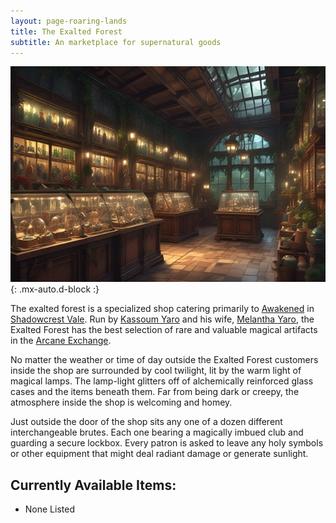 ```yaml
---
layout: page-roaring-lands
title: The Exalted Forest
subtitle: An marketplace for supernatural goods
---
```


![The Exalted Forest](/assets/img/regions/the-exalted-forest.jpeg){: .mx-auto.d-block :}

The exalted forest is a specialized shop catering primarily to [Awakened](/roaring-lands/codex/the-awakened) in [Shadowcrest Vale](/roaring-lands/codex/regions/shadowcrest-vale). Run by [Kassoum Yaro](/roaring-lands/codex/characters/kassoum-yaro) and his wife, [Melantha Yaro](/roaring-lands/codex/characters/melantha-yaro), the Exalted Forest has the best selection of rare and valuable magical artifacts in the [Arcane Exchange](/roaring-lands/codex/regions/the-arcane-exchange).

No matter the weather or time of day outside the Exalted Forest customers inside the shop are surrounded by cool twilight, lit by the warm light of magical lamps. The lamp-light glitters off of alchemically reinforced glass cases and the items beneath them. Far from being dark or creepy, the atmosphere inside the shop is welcoming and homey.

Just outside the door of the shop sits any one of a dozen different interchangeable brutes. Each one bearing a magically imbued club and guarding a secure lockbox. Every patron is asked to leave any holy symbols or other equipment that might deal radiant damage or generate sunlight.

## Currently Available Items:

- None Listed